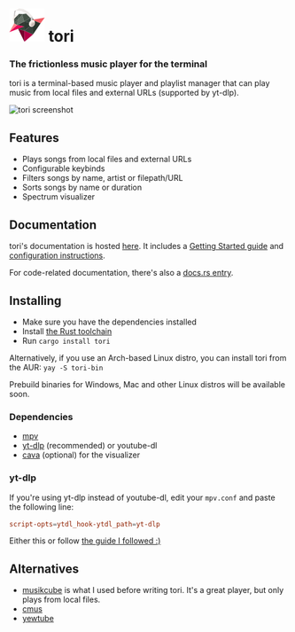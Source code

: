 # ![tori](https://raw.githubusercontent.com/LeoRiether/tori/master/assets/tori_64x60.png) tori
### The frictionless music player for the terminal

tori is a terminal-based music player and playlist manager that can play music from local files
and external URLs (supported by yt-dlp).

![tori screenshot](https://user-images.githubusercontent.com/8211902/233261347-f1cb6597-0d2f-41e5-88b0-32590de43946.png)

## Features
- Plays songs from local files and external URLs
- Configurable keybinds
- Filters songs by name, artist or filepath/URL
- Sorts songs by name or duration
- Spectrum visualizer

## Documentation
tori's documentation is hosted [here](https://leoriether.github.io/tori/). It includes a [Getting Started guide](https://leoriether.github.io/tori/#getting_started/) and [configuration instructions](https://leoriether.github.io/tori/#configuration/).

For code-related documentation, there's also a [docs.rs entry](https://docs.rs/tori).

## Installing
- Make sure you have the dependencies installed
- Install [the Rust toolchain](https://www.rust-lang.org/tools/install)
- Run `cargo install tori`

Alternatively, if you use an Arch-based Linux distro, you can install tori from the AUR: `yay -S tori-bin`

Prebuild binaries for Windows, Mac and other Linux distros will be available soon.

### Dependencies
- [mpv](https://mpv.io/)
- [yt-dlp](https://github.com/yt-dlp/yt-dlp) (recommended) or youtube-dl
- [cava](https://github.com/karlstav/cava) (optional) for the visualizer

### yt-dlp
If you're using yt-dlp instead of youtube-dl, edit your `mpv.conf` and paste the following line:
```conf
script-opts=ytdl_hook-ytdl_path=yt-dlp
```

Either this or follow [the guide I followed :)](https://www.funkyspacemonkey.com/replace-youtube-dl-with-yt-dlp-how-to-make-mpv-work-with-yt-dlp)
## Alternatives
- [musikcube](https://github.com/clangen/musikcube) is what I used before writing tori.
  It's a great player, but only plays from local files.
- [cmus](https://cmus.github.io/)
- [yewtube](https://github.com/mps-youtube/yewtube)
